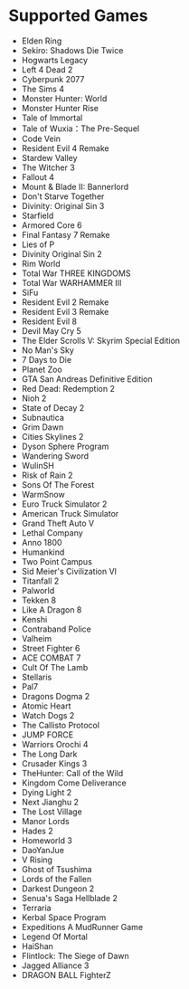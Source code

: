 # Supported Games
- Elden Ring 
- Sekiro: Shadows Die Twice 
- Hogwarts Legacy 
- Left 4 Dead 2 
- Cyberpunk 2077 
- The Sims 4  
- Monster Hunter: World 
- Monster Hunter Rise 
- Tale of Immortal 
- Tale of Wuxia：The Pre-Sequel 
- Code Vein 
- Resident Evil 4 Remake 
- Stardew Valley 
- The Witcher 3 
- Fallout 4 
- Mount & Blade II: Bannerlord 
- Don't Starve Together 
- Divinity: Original Sin 3 
- Starfield 
- Armored Core 6 
- Final Fantasy 7 Remake 
- Lies of P 
- Divinity Original Sin 2 
- Rim World 
- Total War THREE KINGDOMS 
- Total War WARHAMMER III 
- SiFu 
- Resident Evil 2 Remake 
- Resident Evil 3 Remake 
- Resident Evil 8 
- Devil May Cry 5 
- The Elder Scrolls V: Skyrim Special Edition 
- No Man's Sky 
- 7 Days to Die 
- Planet Zoo 
- GTA San Andreas Definitive Edition 
- Red Dead: Redemption 2 
- Nioh 2 
- State of Decay 2 
- Subnautica 
- Grim Dawn 
- Cities Skylines 2 
- Dyson Sphere Program 
- Wandering Sword 
- WulinSH 
- Risk of Rain 2 
- Sons Of The Forest 
- WarmSnow 
- Euro Truck Simulator 2 
- American Truck Simulator 
- Grand Theft Auto V 
- Lethal Company 
- Anno 1800 
- Humankind 
- Two Point Campus 
- Sid Meier's Civilization VI 
- Titanfall 2 
- Palworld 
- Tekken 8 
- Like A Dragon 8 
- Kenshi 
- Contraband Police 
- Valheim 
- Street Fighter 6 
- ACE COMBAT 7 
- Cult Of The Lamb 
- Stellaris 
- Pal7 
- Dragons Dogma 2 
- Atomic Heart 
- Watch Dogs 2 
- The Callisto Protocol 
- JUMP FORCE 
- Warriors Orochi 4 
- The Long Dark 
- Crusader Kings 3 
- TheHunter: Call of the Wild 
- Kingdom Come Deliverance 
- Dying Light 2 
- Next Jianghu 2 
- The Lost Village 
- Manor Lords 
- Hades 2 
- Homeworld 3 
- DaoYanJue 
- V Rising 
- Ghost of Tsushima 
- Lords of the Fallen 
- Darkest Dungeon 2 
- Senua's Saga Hellblade 2 
- Terraria 
- Kerbal Space Program 
- Expeditions A MudRunner Game 
- Legend Of Mortal 
- HaiShan
- Flintlock: The Siege of Dawn
- Jagged Alliance 3
- DRAGON BALL FighterZ
